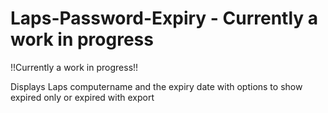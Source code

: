# Laps-Password-Expiry - Currently a work in progress

!!Currently a work in progress!!

Displays Laps computername and the expiry date with options to show expired only or expired with export
